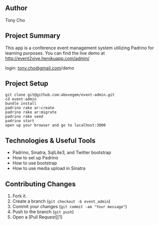 ## Author
Tony Cho

## Project Summary
This app is a conference event management system utilizing Padrino for learning purposes. You can find the live demo at http://event2vive.herokuapp.com/admin/

login:
tony.cho@gmail.com/demo

## Project Setup

    git clone git@github.com:abovegem/event-admin.git
    cd event-admin
    bundle install
    padrino rake ar:create
    padrino rake ar:migrate
    padrino rake seed
    padrino start
    open up your browser and go to localhost:3000

## Technologies & Useful Tools
- Padrino, Sinatra, SqlLite3, and Twitter bootstrap
- How to set up Padrino
- How to use bootstrap
- How to use media upload in Sinatra

## Contributing Changes
1. Fork it.
2. Create a branch (`git checkout -b event_admin`)
3. Commit your changes (`git commit -am "Your message"`)
4. Push to the branch (`git push`)
5. Open a [Pull Request][1]
    


